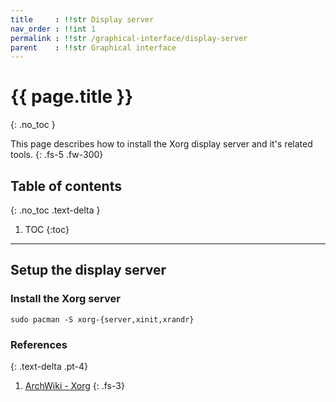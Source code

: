 ```yaml
---
title     : !!str Display server
nav_order : !!int 1
permalink : !!str /graphical-interface/display-server
parent    : !!str Graphical interface
---
```


# {{ page.title }}
{: .no_toc }

This page describes how to install the Xorg display server and it's related tools.
{: .fs-5 .fw-300}

## Table of contents
{: .no_toc .text-delta }

1. TOC
{:toc}

---

## Setup the display server

### Install the Xorg server
```
sudo pacman -S xorg-{server,xinit,xrandr}
```
### References
{: .text-delta .pt-4}

1. [ArchWiki - Xorg](https://wiki.archlinux.org/index.php/Xorg)
{: .fs-3}
